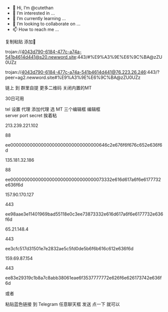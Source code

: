 - 👋 Hi, I’m @cutethan
- 👀 I’m interested in ...
- 🌱 I’m currently learning ...
- 💞️ I’m looking to collaborate on ...
- 📫 How to reach me ...

<!---
cutethan/cutethan is a ✨ special ✨ repository because its `README.md` (this file) appears on your GitHub profile.
You can click the Preview link to take a look at your changes.
--->

复制粘贴 添加🚀

trojan://4043d790-6184-477c-a74a-541b4614d441@s20.newword.site:443/#%E9%A3%9E%E6%9C%BA@zZU0UZz

trojan://4043d790-6184-477c-a74a-541b4614d441@76.223.26.246:443/?peer=ag2.newword.site#%E9%A3%9E%E6%9C%BA@zZU0UZz


链上 到 群里自提 更多二维码 关闭内置的MT

30日可用

tel 设置 代理 添加代理 选 MT 
三个编辑框 编辑框  
server port secret 挨着粘

213.239.221.102

88

ee00000000000000000000000000000000646c2e676f6f676c652e636f6d

135.181.32.186

88


ee0000000000000000000000000000000073332e616d617a6f6e6177732e636f6d


157.90.170.127

443

ee98aae3e11401969bad55118e0c3ee73873332e616d617a6f6e6177732e636f6d



65.21.148.4

443

ee3cfc517d31501e7e2832ae5c5fd0de5b6f6b616c612e636f6d


159.69.87.154

443

ee83e29319c1b8a7c8abb38061eae6f3537777772e626f6e626173742e636f6d

或者

粘贴蓝色链接 到 Telegram 任意聊天框 发送 点一下 就可以
